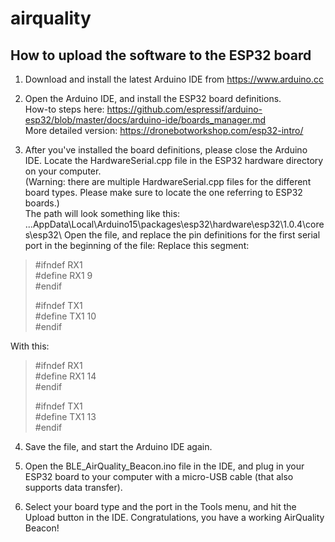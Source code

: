 # airquality

## How to upload the software to the ESP32 board

1. Download and install the latest Arduino IDE from https://www.arduino.cc

2. Open the Arduino IDE, and install the ESP32 board definitions.  
How-to steps here: https://github.com/espressif/arduino-esp32/blob/master/docs/arduino-ide/boards_manager.md  
More detailed version: https://dronebotworkshop.com/esp32-intro/

3. After you've installed the board definitions, please close the Arduino IDE. Locate the HardwareSerial.cpp file in the ESP32 hardware directory on your computer.  
(Warning: there are multiple HardwareSerial.cpp files for the different board types. Please make sure to locate the one referring to ESP32 boards.)  
The path will look something like this:
...AppData\Local\Arduino15\packages\esp32\hardware\esp32\1.0.4\cores\esp32\ 
Open the file, and replace the pin definitions for the first serial port in the beginning of the file:
Replace this segment:
>#ifndef RX1  
>#define RX1 9  
>#endif  
>  
>#ifndef TX1  
>#define TX1 10  
>#endif  

With this:
>#ifndef RX1  
>#define RX1 14  
>#endif  
>  
>#ifndef TX1  
>#define TX1 13  
>#endif  

4. Save the file, and start the Arduino IDE again.

5. Open the  BLE_AirQuality_Beacon.ino file in the IDE, and plug in your ESP32 board to your computer with a micro-USB cable (that also supports data transfer).

6. Select your board type and the port in the Tools menu, and hit the Upload button in the IDE. Congratulations, you have a working AirQuality Beacon!
